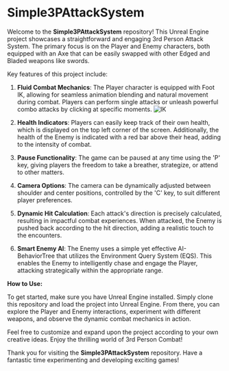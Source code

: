 # Simple3PAttackSystem

Welcome to the **Simple3PAttackSystem** repository! This Unreal Engine project showcases a straightforward and engaging 3rd Person Attack System. The primary focus is on the Player and Enemy characters, both equipped with an Axe that can be easily swapped with other Edged and Bladed weapons like swords. 

Key features of this project include:

1. **Fluid Combat Mechanics**: The Player character is equipped with Foot IK, allowing for seamless animation blending and natural movement during combat. Players can perform single attacks or unleash powerful combo attacks by clicking at specific moments.
![IK](https://github.com/mohammadrezah4/Simple3PAttackSystem/assets/49523921/c8de82f3-eb20-4aa6-aea2-220cbc7ba893)

3. **Health Indicators**: Players can easily keep track of their own health, which is displayed on the top left corner of the screen. Additionally, the health of the Enemy is indicated with a red bar above their head, adding to the intensity of combat.

4. **Pause Functionality**: The game can be paused at any time using the 'P' key, giving players the freedom to take a breather, strategize, or attend to other matters.
5. **Camera Options**: The camera can be dynamically adjusted between shoulder and center positions, controlled by the 'C' key, to suit different player preferences.

6. **Dynamic Hit Calculation**: Each attack's direction is precisely calculated, resulting in impactful combat experiences. When attacked, the Enemy is pushed back according to the hit direction, adding a realistic touch to the encounters.

7. **Smart Enemy AI**: The Enemy uses a simple yet effective AI-BehaviorTree that utilizes the Environment Query System (EQS). This enables the Enemy to intelligently chase and engage the Player, attacking strategically within the appropriate range.

**How to Use:**

To get started, make sure you have Unreal Engine installed. Simply clone this repository and load the project into Unreal Engine. From there, you can explore the Player and Enemy interactions, experiment with different weapons, and observe the dynamic combat mechanics in action.

Feel free to customize and expand upon the project according to your own creative ideas. Enjoy the thrilling world of 3rd Person Combat!

Thank you for visiting the **Simple3PAttackSystem** repository. Have a fantastic time experimenting and developing exciting games!

